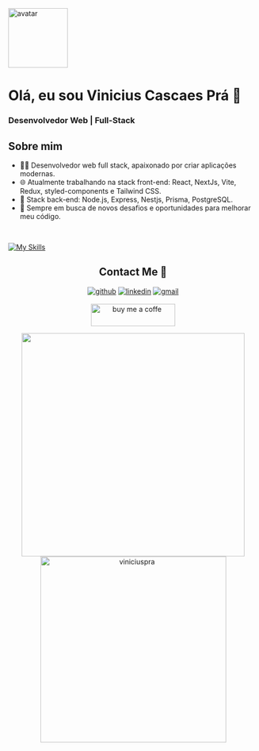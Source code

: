 <img src="https://github.com/viniciuspra/viniciuspra/assets/93842439/e6912a1f-6082-47b3-aa8a-20579c0b4943" alt="avatar" width="120px"/>

# Olá, eu sou Vinicius Cascaes Prá 👋
<h3>Desenvolvedor Web | Full-Stack</h3>

## Sobre mim

- 👨‍💻 Desenvolvedor web full stack, apaixonado por criar aplicações modernas.
- 🌐 Atualmente trabalhando na stack front-end: React, NextJs, Vite, Redux, styled-components e Tailwind CSS.
- 🧰 Stack back-end: Node.js, Express, Nestjs, Prisma, PostgreSQL.
- 🚀 Sempre em busca de novos desafios e oportunidades para melhorar meu código.

<br>

[![My Skills](https://skillicons.dev/icons?i=js,ts,html,css,react,vite,tailwind,styledcomponents,nextjs,nodejs,express,prisma,nestjs,postgres,&perline=7)](https://skillicons.dev)

<div align="center">
  
## Contact Me 🤝

<a href="https://github.com/viniciuspra" target="_blank"><img src="https://img.shields.io/badge/-viniciuspra-black?logo=github&style=flat-square" alt="github"/></a>
<a href="https://www.linkedin.com/in/vinicius-cascaes-pra" target="_blank"><img src="https://img.shields.io/badge/LinkedIn-blue?logo=linkedin&style=flat-square" alt="linkedin"></a>
<a href="mailto:vinicius.cascaesp@gmail.com"><img src="https://img.shields.io/badge/-vinicius.cascaesp@gmail.com-white?logo=gmail&style=flat-square" alt="gmail"/></a>
<br/><br/>
<a href="https://www.buymeacoffee.com/viniciuspra" target="_blank"><img src="https://cdn.buymeacoffee.com/buttons/v2/default-yellow.png" height="45" width="170" alt="buy me a coffe" /></a>
</div>

<div align="center">
    <img src="https://github-readme-stats.vercel.app/api?username=viniciuspra&include_all_commits=true&count_private=true&show_icons=true&line_height=20&title_color=7A7ADB&icon_color=2234AE&text_color=D3D3D3&bg_color=0,000000,130F40" width="450"/>
    <img src="https://github-readme-stats.vercel.app/api/top-langs?username=viniciuspra&show_icons=true&locale=en&layout=compact&line_height=20&title_color=7A7ADB&icon_color=2234AE&text_color=D3D3D3&bg_color=0,000000,130F40" width="375" alt="viniciuspra"/>
</div>
